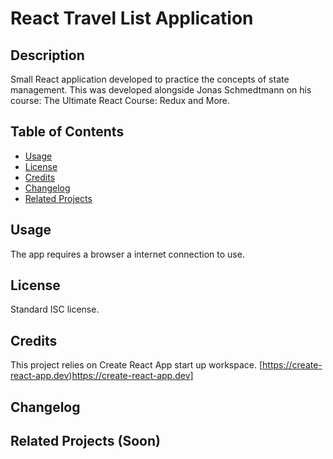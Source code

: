 # React Travel List Application

## Description
Small React application developed to practice the concepts of state management. This was developed alongside Jonas Schmedtmann on his course: The Ultimate React Course: Redux and More.



## Table of Contents


- [Usage](#usage)
- [License](#license)
- [Credits](#credits)
- [Changelog](#changelog)
- [Related Projects](#related-projects)


## Usage
The app requires a browser a internet connection to use. 

## License
Standard ISC license.

## Credits 
This project relies on Create React App start up workspace.
[https://create-react-app.dev)https://create-react-app.dev]

## Changelog

## Related Projects (Soon)
